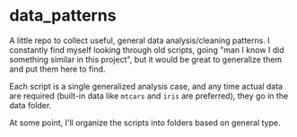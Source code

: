 # data_patterns

A little repo to collect useful, general data analysis/cleaning patterns. I constantly find myself looking through old scripts, going "man I know I did something similar in this project", but it would be great to generalize them and put them here to find.

Each script is a single generalized analysis case, and any time actual data are required (built-in data like `mtcars` and `iris` are preferred), they go in the data folder.

At some point, I'll organize the scripts into folders based on general type.
